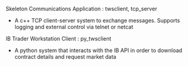 Skeleton Communications Application : twsclient, tcp_server
- A c++ TCP client-server system to exchange messages. Supports logging and external control via telnet or netcat



IB Trader Workstation Client : py_twsclient
- A python system that interacts with the IB API in order to download contract details and request market data

